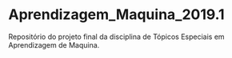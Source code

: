 # Aprendizagem_Maquina_2019.1
Repositório do projeto final da disciplina de Tópicos Especiais em Aprendizagem de Maquina.
